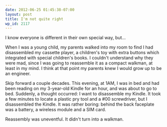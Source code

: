 ```yaml
---
date: 2012-06-25 01:45:38-07:00
layout: post
title: I'm not quite right
wp_id: 2117
---
```

I know everyone is different in their own special way, but...

When I was a young child, my parents walked into my room to find I had disassembled my cassette player, a children's toy with extra buttons which integrated with special children's books. I couldn't understand why they were mad, since I was going to reassemble it as a compact walkman, at least in my mind. I think at that point my parents knew I would grow up to be an engineer.

Skip forward a couple decades. This evening, at 1AM, I was in bed and had been reading on my 3-year-old Kindle for an hour, and was about to go to bed. Suddenly, a thought occurred: I want to disassemble my Kindle. It took a few minutes to locate a plastic pry tool and a #00 screwdriver, but I disassembled the Kindle. It was rather boring: behind the back faceplate was a battery, a wireless module and a SIM card.

Reassembly was uneventful. It didn't turn into a walkman.
